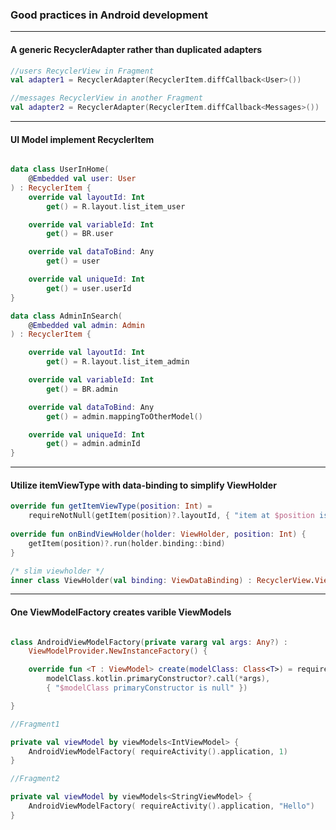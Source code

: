 ### Good practices in Android development

---
#### A generic RecyclerAdapter rather than duplicated adapters

```kotlin
//users RecyclerView in Fragment
val adapter1 = RecyclerAdapter(RecyclerItem.diffCallback<User>())

//messages RecyclerView in another Fragment
val adapter2 = RecyclerAdapter(RecyclerItem.diffCallback<Messages>())

```

---
#### UI Model implement RecyclerItem

```kotlin

data class UserInHome(
    @Embedded val user: User
) : RecyclerItem {
    override val layoutId: Int
        get() = R.layout.list_item_user

    override val variableId: Int
        get() = BR.user

    override val dataToBind: Any
        get() = user

    override val uniqueId: Int
        get() = user.userId
}

data class AdminInSearch(
    @Embedded val admin: Admin
) : RecyclerItem {

    override val layoutId: Int
        get() = R.layout.list_item_admin

    override val variableId: Int
        get() = BR.admin

    override val dataToBind: Any
        get() = admin.mappingToOtherModel()

    override val uniqueId: Int
        get() = admin.adminId
}
```

---
#### Utilize itemViewType with data-binding to simplify ViewHolder

```kotlin
override fun getItemViewType(position: Int) =
	requireNotNull(getItem(position)?.layoutId, { "item at $position is null" })
            
override fun onBindViewHolder(holder: ViewHolder, position: Int) {
    getItem(position)?.run(holder.binding::bind)
}

/* slim viewholder */
inner class ViewHolder(val binding: ViewDataBinding) : RecyclerView.ViewHolder(binding.root)
```

---
#### One ViewModelFactory creates varible ViewModels

```kotlin

class AndroidViewModelFactory(private vararg val args: Any?) :
    ViewModelProvider.NewInstanceFactory() {

    override fun <T : ViewModel> create(modelClass: Class<T>) = requireNotNull(
        modelClass.kotlin.primaryConstructor?.call(*args),
        { "$modelClass primaryConstructor is null" })

}

//Fragment1

private val viewModel by viewModels<IntViewModel> {
    AndroidViewModelFactory( requireActivity().application, 1)
}

//Fragment2

private val viewModel by viewModels<StringViewModel> {
    AndroidViewModelFactory( requireActivity().application, "Hello")
}
```
